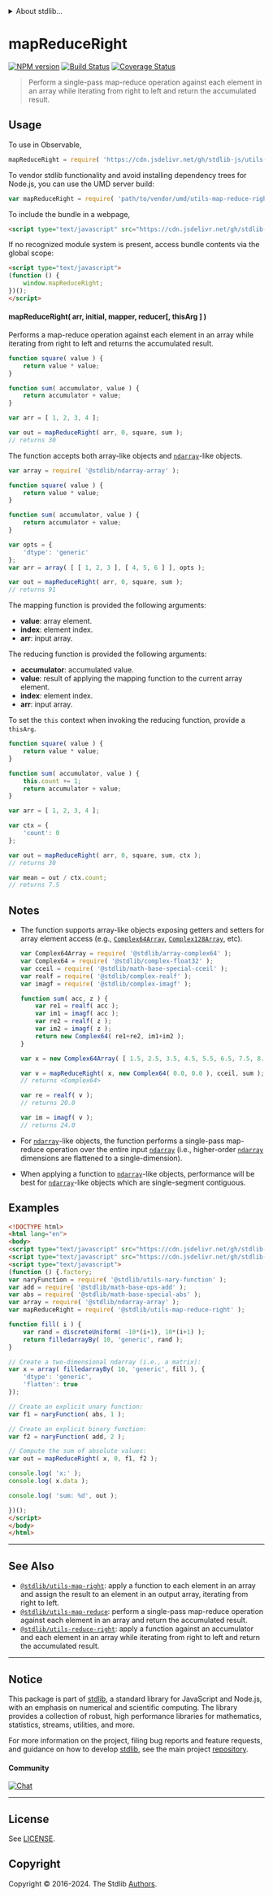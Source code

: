 <!--

@license Apache-2.0

Copyright (c) 2022 The Stdlib Authors.

Licensed under the Apache License, Version 2.0 (the "License");
you may not use this file except in compliance with the License.
You may obtain a copy of the License at

   http://www.apache.org/licenses/LICENSE-2.0

Unless required by applicable law or agreed to in writing, software
distributed under the License is distributed on an "AS IS" BASIS,
WITHOUT WARRANTIES OR CONDITIONS OF ANY KIND, either express or implied.
See the License for the specific language governing permissions and
limitations under the License.

-->


<details>
  <summary>
    About stdlib...
  </summary>
  <p>We believe in a future in which the web is a preferred environment for numerical computation. To help realize this future, we've built stdlib. stdlib is a standard library, with an emphasis on numerical and scientific computation, written in JavaScript (and C) for execution in browsers and in Node.js.</p>
  <p>The library is fully decomposable, being architected in such a way that you can swap out and mix and match APIs and functionality to cater to your exact preferences and use cases.</p>
  <p>When you use stdlib, you can be absolutely certain that you are using the most thorough, rigorous, well-written, studied, documented, tested, measured, and high-quality code out there.</p>
  <p>To join us in bringing numerical computing to the web, get started by checking us out on <a href="https://github.com/stdlib-js/stdlib">GitHub</a>, and please consider <a href="https://opencollective.com/stdlib">financially supporting stdlib</a>. We greatly appreciate your continued support!</p>
</details>

# mapReduceRight

[![NPM version][npm-image]][npm-url] [![Build Status][test-image]][test-url] [![Coverage Status][coverage-image]][coverage-url] <!-- [![dependencies][dependencies-image]][dependencies-url] -->

> Perform a single-pass map-reduce operation against each element in an array while iterating from right to left and return the accumulated result.

<!-- Section to include introductory text. Make sure to keep an empty line after the intro `section` element and another before the `/section` close. -->

<section class="intro">

</section>

<!-- /.intro -->

<!-- Package usage documentation. -->



<section class="usage">

## Usage

To use in Observable,

```javascript
mapReduceRight = require( 'https://cdn.jsdelivr.net/gh/stdlib-js/utils-map-reduce-right@umd/browser.js' )
```

To vendor stdlib functionality and avoid installing dependency trees for Node.js, you can use the UMD server build:

```javascript
var mapReduceRight = require( 'path/to/vendor/umd/utils-map-reduce-right/index.js' )
```

To include the bundle in a webpage,

```html
<script type="text/javascript" src="https://cdn.jsdelivr.net/gh/stdlib-js/utils-map-reduce-right@umd/browser.js"></script>
```

If no recognized module system is present, access bundle contents via the global scope:

```html
<script type="text/javascript">
(function () {
    window.mapReduceRight;
})();
</script>
```

#### mapReduceRight( arr, initial, mapper, reducer\[, thisArg ] )

Performs a map-reduce operation against each element in an array while iterating from right to left and returns the accumulated result.

```javascript
function square( value ) {
    return value * value;
}

function sum( accumulator, value ) {
    return accumulator + value;
}

var arr = [ 1, 2, 3, 4 ];

var out = mapReduceRight( arr, 0, square, sum );
// returns 30
```

The function accepts both array-like objects and [`ndarray`][@stdlib/ndarray/ctor]-like objects.

```javascript
var array = require( '@stdlib/ndarray-array' );

function square( value ) {
    return value * value;
}

function sum( accumulator, value ) {
    return accumulator + value;
}

var opts = {
    'dtype': 'generic'
};
var arr = array( [ [ 1, 2, 3 ], [ 4, 5, 6 ] ], opts );

var out = mapReduceRight( arr, 0, square, sum );
// returns 91
```

The mapping function is provided the following arguments:

-   **value**: array element.
-   **index**: element index.
-   **arr**: input array.

The reducing function is provided the following arguments:

-   **accumulator**: accumulated value.
-   **value**: result of applying the mapping function to the current array element.
-   **index**: element index.
-   **arr**: input array.

To set the `this` context when invoking the reducing function, provide a `thisArg`.

<!-- eslint-disable no-invalid-this -->

```javascript
function square( value ) {
    return value * value;
}

function sum( accumulator, value ) {
    this.count += 1;
    return accumulator + value;
}

var arr = [ 1, 2, 3, 4 ];

var ctx = {
    'count': 0
};

var out = mapReduceRight( arr, 0, square, sum, ctx );
// returns 30

var mean = out / ctx.count;
// returns 7.5
```

</section>

<!-- /.usage -->

<!-- Package usage notes. Make sure to keep an empty line after the `section` element and another before the `/section` close. -->

<section class="notes">

## Notes

-   The function supports array-like objects exposing getters and setters for array element access (e.g., [`Complex64Array`][@stdlib/array/complex64], [`Complex128Array`][@stdlib/array/complex128], etc).

    ```javascript
    var Complex64Array = require( '@stdlib/array-complex64' );
    var Complex64 = require( '@stdlib/complex-float32' );
    var cceil = require( '@stdlib/math-base-special-cceil' );
    var realf = require( '@stdlib/complex-realf' );
    var imagf = require( '@stdlib/complex-imagf' );

    function sum( acc, z ) {
        var re1 = realf( acc );
        var im1 = imagf( acc );
        var re2 = realf( z );
        var im2 = imagf( z );
        return new Complex64( re1+re2, im1+im2 );
    }

    var x = new Complex64Array( [ 1.5, 2.5, 3.5, 4.5, 5.5, 6.5, 7.5, 8.5 ] );

    var v = mapReduceRight( x, new Complex64( 0.0, 0.0 ), cceil, sum );
    // returns <Complex64>

    var re = realf( v );
    // returns 20.0

    var im = imagf( v );
    // returns 24.0
    ```

-   For [`ndarray`][@stdlib/ndarray/ctor]-like objects, the function performs a single-pass map-reduce operation over the entire input [`ndarray`][@stdlib/ndarray/ctor] (i.e., higher-order [`ndarray`][@stdlib/ndarray/ctor] dimensions are flattened to a single-dimension).

-   When applying a function to [`ndarray`][@stdlib/ndarray/ctor]-like objects, performance will be best for [`ndarray`][@stdlib/ndarray/ctor]-like objects which are single-segment contiguous.

</section>

<!-- /.notes -->

<!-- Package usage examples. -->

<section class="examples">

## Examples

<!-- eslint no-undef: "error" -->

```html
<!DOCTYPE html>
<html lang="en">
<body>
<script type="text/javascript" src="https://cdn.jsdelivr.net/gh/stdlib-js/array-filled-by@umd/browser.js"></script>
<script type="text/javascript" src="https://cdn.jsdelivr.net/gh/stdlib-js/random-base-discrete-uniform@umd/browser.js"></script>
<script type="text/javascript">
(function () {.factory;
var naryFunction = require( '@stdlib/utils-nary-function' );
var add = require( '@stdlib/math-base-ops-add' );
var abs = require( '@stdlib/math-base-special-abs' );
var array = require( '@stdlib/ndarray-array' );
var mapReduceRight = require( '@stdlib/utils-map-reduce-right' );

function fill( i ) {
    var rand = discreteUniform( -10*(i+1), 10*(i+1) );
    return filledarrayBy( 10, 'generic', rand );
}

// Create a two-dimensional ndarray (i.e., a matrix):
var x = array( filledarrayBy( 10, 'generic', fill ), {
    'dtype': 'generic',
    'flatten': true
});

// Create an explicit unary function:
var f1 = naryFunction( abs, 1 );

// Create an explicit binary function:
var f2 = naryFunction( add, 2 );

// Compute the sum of absolute values:
var out = mapReduceRight( x, 0, f1, f2 );

console.log( 'x:' );
console.log( x.data );

console.log( 'sum: %d', out );

})();
</script>
</body>
</html>
```

</section>

<!-- /.examples -->

<!-- Section to include cited references. If references are included, add a horizontal rule *before* the section. Make sure to keep an empty line after the `section` element and another before the `/section` close. -->

<section class="references">

</section>

<!-- /.references -->

<!-- Section for related `stdlib` packages. Do not manually edit this section, as it is automatically populated. -->

<section class="related">

* * *

## See Also

-   <span class="package-name">[`@stdlib/utils-map-right`][@stdlib/utils/map-right]</span><span class="delimiter">: </span><span class="description">apply a function to each element in an array and assign the result to an element in an output array, iterating from right to left.</span>
-   <span class="package-name">[`@stdlib/utils-map-reduce`][@stdlib/utils/map-reduce]</span><span class="delimiter">: </span><span class="description">perform a single-pass map-reduce operation against each element in an array and return the accumulated result.</span>
-   <span class="package-name">[`@stdlib/utils-reduce-right`][@stdlib/utils/reduce-right]</span><span class="delimiter">: </span><span class="description">apply a function against an accumulator and each element in an array while iterating from right to left and return the accumulated result.</span>

</section>

<!-- /.related -->

<!-- Section for all links. Make sure to keep an empty line after the `section` element and another before the `/section` close. -->


<section class="main-repo" >

* * *

## Notice

This package is part of [stdlib][stdlib], a standard library for JavaScript and Node.js, with an emphasis on numerical and scientific computing. The library provides a collection of robust, high performance libraries for mathematics, statistics, streams, utilities, and more.

For more information on the project, filing bug reports and feature requests, and guidance on how to develop [stdlib][stdlib], see the main project [repository][stdlib].

#### Community

[![Chat][chat-image]][chat-url]

---

## License

See [LICENSE][stdlib-license].


## Copyright

Copyright &copy; 2016-2024. The Stdlib [Authors][stdlib-authors].

</section>

<!-- /.stdlib -->

<!-- Section for all links. Make sure to keep an empty line after the `section` element and another before the `/section` close. -->

<section class="links">

[npm-image]: http://img.shields.io/npm/v/@stdlib/utils-map-reduce-right.svg
[npm-url]: https://npmjs.org/package/@stdlib/utils-map-reduce-right

[test-image]: https://github.com/stdlib-js/utils-map-reduce-right/actions/workflows/test.yml/badge.svg?branch=main
[test-url]: https://github.com/stdlib-js/utils-map-reduce-right/actions/workflows/test.yml?query=branch:main

[coverage-image]: https://img.shields.io/codecov/c/github/stdlib-js/utils-map-reduce-right/main.svg
[coverage-url]: https://codecov.io/github/stdlib-js/utils-map-reduce-right?branch=main

<!--

[dependencies-image]: https://img.shields.io/david/stdlib-js/utils-map-reduce-right.svg
[dependencies-url]: https://david-dm.org/stdlib-js/utils-map-reduce-right/main

-->

[chat-image]: https://img.shields.io/gitter/room/stdlib-js/stdlib.svg
[chat-url]: https://app.gitter.im/#/room/#stdlib-js_stdlib:gitter.im

[stdlib]: https://github.com/stdlib-js/stdlib

[stdlib-authors]: https://github.com/stdlib-js/stdlib/graphs/contributors

[umd]: https://github.com/umdjs/umd
[es-module]: https://developer.mozilla.org/en-US/docs/Web/JavaScript/Guide/Modules

[deno-url]: https://github.com/stdlib-js/utils-map-reduce-right/tree/deno
[umd-url]: https://github.com/stdlib-js/utils-map-reduce-right/tree/umd
[esm-url]: https://github.com/stdlib-js/utils-map-reduce-right/tree/esm
[branches-url]: https://github.com/stdlib-js/utils-map-reduce-right/blob/main/branches.md

[stdlib-license]: https://raw.githubusercontent.com/stdlib-js/utils-map-reduce-right/main/LICENSE

[@stdlib/ndarray/ctor]: https://github.com/stdlib-js/ndarray-ctor/tree/umd

[@stdlib/array/complex64]: https://github.com/stdlib-js/array-complex64/tree/umd

[@stdlib/array/complex128]: https://github.com/stdlib-js/array-complex128/tree/umd

<!-- <related-links> -->

[@stdlib/utils/map-right]: https://github.com/stdlib-js/utils-map-right/tree/umd

[@stdlib/utils/map-reduce]: https://github.com/stdlib-js/utils-map-reduce/tree/umd

[@stdlib/utils/reduce-right]: https://github.com/stdlib-js/utils-reduce-right/tree/umd

<!-- </related-links> -->

</section>

<!-- /.links -->
